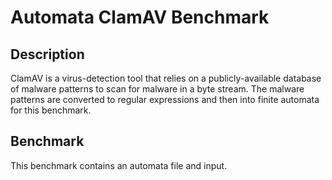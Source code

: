 # Automata ClamAV Benchmark

## Description

ClamAV is a virus-detection tool that relies on a publicly-available database of malware patterns to scan for malware in a byte stream. The malware patterns are converted to regular expressions and then into finite automata for this benchmark.

## Benchmark

This benchmark contains an automata file and input.